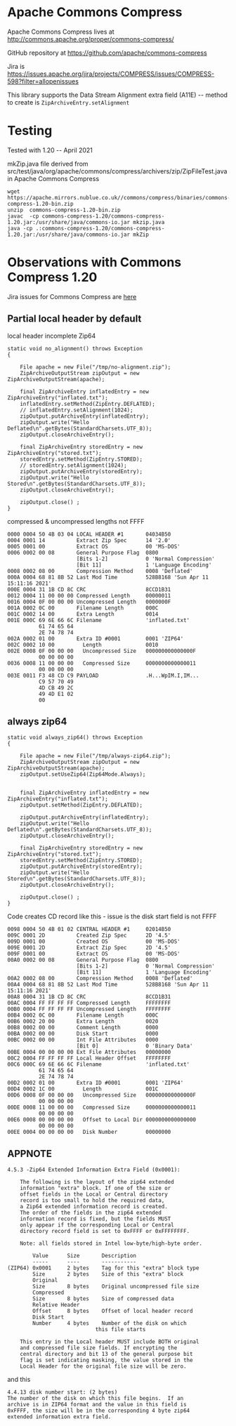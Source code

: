 
# Apache Commons Compress

Apache Commons Compress lives at http://commons.apache.org/proper/commons-compress/

GitHub repository at https://github.com/apache/commons-compress

Jira is https://issues.apache.org/jira/projects/COMPRESS/issues/COMPRESS-598?filter=allopenissues

This library supports the Data Stream Alignment extra field (A11E) -- method to create is `ZipArchiveEntry.setAlignment`

# Testing

Tested with 1.20 -- April 2021

mkZip.java file derived from src/test/java/org/apache/commons/compress/archivers/zip/ZipFileTest.java in Apache Commons Compress

    wget https://apache.mirrors.nublue.co.uk//commons/compress/binaries/commons-compress-1.20-bin.zip
    unzip  commons-compress-1.20-bin.zip
    javac  -cp commons-compress-1.20/commons-compress-1.20.jar:/usr/share/java/commons-io.jar mkzip.java
    java -cp .:commons-compress-1.20/commons-compress-1.20.jar:/usr/share/java/commons-io.jar mkZip

# Observations with Commons Compress 1.20

Jira issues for Commons Compress are [here](https://issues.apache.org/jira/browse/COMPRESS-538?jql=status%20in%20(Open%2C%20%22In%20Progress%22%2C%20Reopened%2C%20Blocked%2C%20Continued%2C%20%22Patch%20Available%22%2C%20%22Patch%20Reviewed%22%2C%20Reviewable%2C%20%22Documentation%20Required%22%2C%20%22Testcases%20Required%22%2C%20%22Documentation%2FTestcases%20Required%22%2C%20%22Waiting%20for%20user%22%2C%20%22Waiting%20for%20Infra%22%2C%20Testing%2C%20Unknown%2C%20%22Requires%20Porting%22%2C%20%22Not%20Applicable%22%2C%20Ported%2C%20%22In%20Review%22%2C%20%22To%20Do%22%2C%20Accepted%2C%20%22Ready%20to%20Commit%22%2C%20%22Awaiting%20Feedback%22%2C%20New%2C%20Fixed%2C%20Invalid%2C%20FixedInBranch%2C%20Verified%2C%20WontFix%2C%20UnderReview%2C%20Started%2C%20%22For%20Review%22%2C%20Idea%2C%20Abandoned%2C%20%22Under%20Discussion%22%2C%20%22In%20Implementation%22%2C%20%22on%20hold%22%2C%20%22Triage%20Needed%22%2C%20%22Review%20In%20Progress%22%2C%20%22Changes%20Suggested%22%2C%20%22Requires%20Testing%22%2C%20Draft%2C%20Voting%2C%20Passed%2C%20Failed%2C%20Pending)%20AND%20text%20~%20%22zip64%22)

## Partial local header by default

local header incomplete Zip64

    static void no_alignment() throws Exception
    {

        File apache = new File("/tmp/no-alignment.zip");
        ZipArchiveOutputStream zipOutput = new ZipArchiveOutputStream(apache);

        final ZipArchiveEntry inflatedEntry = new ZipArchiveEntry("inflated.txt");
        inflatedEntry.setMethod(ZipEntry.DEFLATED);
        // inflatedEntry.setAlignment(1024);
        zipOutput.putArchiveEntry(inflatedEntry);
        zipOutput.write("Hello Deflated\n".getBytes(StandardCharsets.UTF_8));
        zipOutput.closeArchiveEntry();

        final ZipArchiveEntry storedEntry = new ZipArchiveEntry("stored.txt");
        storedEntry.setMethod(ZipEntry.STORED);
        // storedEntry.setAlignment(1024);
        zipOutput.putArchiveEntry(storedEntry);
        zipOutput.write("Hello Stored\n".getBytes(StandardCharsets.UTF_8));
        zipOutput.closeArchiveEntry();

        zipOutput.close() ;
    }


compressed & uncompressed lengths not FFFF

    0000 0004 50 4B 03 04 LOCAL HEADER #1       04034B50
    0004 0001 14          Extract Zip Spec      14 '2.0'
    0005 0001 00          Extract OS            00 'MS-DOS'
    0006 0002 00 08       General Purpose Flag  0800
                          [Bits 1-2]            0 'Normal Compression'
                          [Bit 11]              1 'Language Encoding'
    0008 0002 08 00       Compression Method    0008 'Deflated'
    000A 0004 68 81 8B 52 Last Mod Time         528B8168 'Sun Apr 11 15:11:16 2021'
    000E 0004 31 1B CD 8C CRC                   8CCD1B31
    0012 0004 11 00 00 00 Compressed Length     00000011
    0016 0004 0F 00 00 00 Uncompressed Length   0000000F
    001A 0002 0C 00       Filename Length       000C
    001C 0002 14 00       Extra Length          0014
    001E 000C 69 6E 66 6C Filename              'inflated.txt'
              61 74 65 64
              2E 74 78 74
    002A 0002 01 00       Extra ID #0001        0001 'ZIP64'
    002C 0002 10 00         Length              0010
    002E 0008 0F 00 00 00   Uncompressed Size   000000000000000F
              00 00 00 00
    0036 0008 11 00 00 00   Compressed Size     0000000000000011
              00 00 00 00
    003E 0011 F3 48 CD C9 PAYLOAD               .H...WpIM.I,IM...
              C9 57 70 49
              4D CB 49 2C
              49 4D E1 02
              00




## always zip64

    static void always_zip64() throws Exception
    {

        File apache = new File("/tmp/always-zip64.zip");
        ZipArchiveOutputStream zipOutput = new ZipArchiveOutputStream(apache);
        zipOutput.setUseZip64(Zip64Mode.Always);


        final ZipArchiveEntry inflatedEntry = new ZipArchiveEntry("inflated.txt");
        zipOutput.setMethod(ZipEntry.DEFLATED);

        zipOutput.putArchiveEntry(inflatedEntry);
        zipOutput.write("Hello Deflated\n".getBytes(StandardCharsets.UTF_8));
        zipOutput.closeArchiveEntry();

        final ZipArchiveEntry storedEntry = new ZipArchiveEntry("stored.txt");
        storedEntry.setMethod(ZipEntry.STORED);
        zipOutput.putArchiveEntry(storedEntry);
        zipOutput.write("Hello Stored\n".getBytes(StandardCharsets.UTF_8));
        zipOutput.closeArchiveEntry();

        zipOutput.close() ;
    }

Code  creates CD record like this - issue is the disk start field is not FFFF

    0098 0004 50 4B 01 02 CENTRAL HEADER #1     02014B50
    009C 0001 2D          Created Zip Spec      2D '4.5'
    009D 0001 00          Created OS            00 'MS-DOS'
    009E 0001 2D          Extract Zip Spec      2D '4.5'
    009F 0001 00          Extract OS            00 'MS-DOS'
    00A0 0002 00 08       General Purpose Flag  0800
                          [Bits 1-2]            0 'Normal Compression'
                          [Bit 11]              1 'Language Encoding'
    00A2 0002 08 00       Compression Method    0008 'Deflated'
    00A4 0004 68 81 8B 52 Last Mod Time         528B8168 'Sun Apr 11 15:11:16 2021'
    00A8 0004 31 1B CD 8C CRC                   8CCD1B31
    00AC 0004 FF FF FF FF Compressed Length     FFFFFFFF
    00B0 0004 FF FF FF FF Uncompressed Length   FFFFFFFF
    00B4 0002 0C 00       Filename Length       000C
    00B6 0002 20 00       Extra Length          0020
    00B8 0002 00 00       Comment Length        0000
    00BA 0002 00 00       Disk Start            0000
    00BC 0002 00 00       Int File Attributes   0000
                          [Bit 0]               0 'Binary Data'
    00BE 0004 00 00 00 00 Ext File Attributes   00000000
    00C2 0004 FF FF FF FF Local Header Offset   FFFFFFFF
    00C6 000C 69 6E 66 6C Filename              'inflated.txt'
              61 74 65 64
              2E 74 78 74
    00D2 0002 01 00       Extra ID #0001        0001 'ZIP64'
    00D4 0002 1C 00         Length              001C
    00D6 0008 0F 00 00 00   Uncompressed Size   000000000000000F
              00 00 00 00
    00DE 0008 11 00 00 00   Compressed Size     0000000000000011
              00 00 00 00
    00E6 0008 00 00 00 00   Offset to Local Dir 0000000000000000
              00 00 00 00
    00EE 0004 00 00 00 00   Disk Number         00000000


## APPNOTE

    4.5.3 -Zip64 Extended Information Extra Field (0x0001):
     
        The following is the layout of the zip64 extended
        information "extra" block. If one of the size or
        offset fields in the Local or Central directory
        record is too small to hold the required data,
        a Zip64 extended information record is created.
        The order of the fields in the zip64 extended
        information record is fixed, but the fields MUST
        only appear if the corresponding Local or Central
        directory record field is set to 0xFFFF or 0xFFFFFFFF.
     
        Note: all fields stored in Intel low-byte/high-byte order.
     
            Value      Size       Description
            -----      ----       -----------
    (ZIP64) 0x0001     2 bytes    Tag for this "extra" block type
            Size       2 bytes    Size of this "extra" block
            Original
            Size       8 bytes    Original uncompressed file size
            Compressed
            Size       8 bytes    Size of compressed data
            Relative Header
            Offset     8 bytes    Offset of local header record
            Disk Start
            Number     4 bytes    Number of the disk on which
                                this file starts
     
        This entry in the Local header MUST include BOTH original
        and compressed file size fields. If encrypting the
        central directory and bit 13 of the general purpose bit
        flag is set indicating masking, the value stored in the
        Local Header for the original file size will be zero.

and this

    4.4.13 disk number start: (2 bytes)
    The number of the disk on which this file begins.  If an
    archive is in ZIP64 format and the value in this field is
    0xFFFF, the size will be in the corresponding 4 byte zip64
    extended information extra field.
